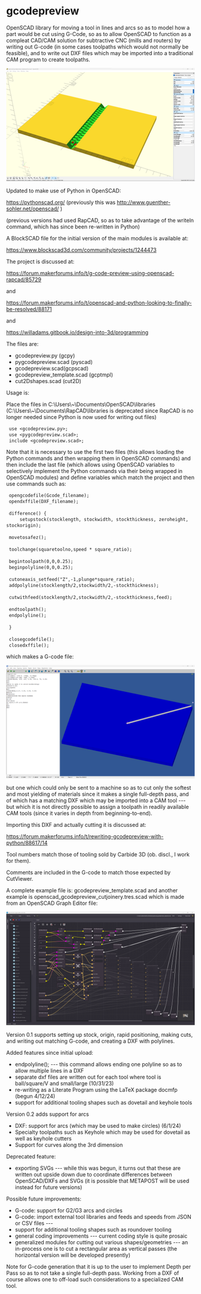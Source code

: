  # gcodepreview

 OpenSCAD library for moving a tool in lines and arcs so as to model
 how a part would be cut using G-Code, so as to allow OpenSCAD to function
 as a compleat CAD/CAM solution for subtractive CNC (mills and routers)
 by writing out G-code (in some cases toolpaths which would not normally
 be feasible), and to write out DXF files which may be imported into a
 traditional CAM program to create toolpaths.

 ![OpenSCAD Cut Joinery Module](https://raw.githubusercontent.com/WillAdams/gcodepreview/main/openscad_cutjoinery.png?raw=true)

 Updated to make use of Python in OpenSCAD:

 https://pythonscad.org/ (previously this was http://www.guenther-sohler.net/openscad/ )

 (previous versions had used RapCAD, so as to take advantage of the writeln
 command, which has since been re-written in Python)

 A BlockSCAD file for the initial version of the main modules is available at:

 https://www.blockscad3d.com/community/projects/1244473

 The project is discussed at:

 https://forum.makerforums.info/t/g-code-preview-using-openscad-rapcad/85729

 and

 https://forum.makerforums.info/t/openscad-and-python-looking-to-finally-be-resolved/88171

 and

 https://willadams.gitbook.io/design-into-3d/programming

 The files are:

  - gcodepreview.py (gcpy)
  - pygcodepreview.scad (pyscad)
  - gcodepreview.scad(gcpscad)
  - gcodepreview_template.scad (gcptmpl)
  - cut2Dshapes.scad (cut2D)

 Usage is:

 Place the files in C:\Users\\\~\Documents\OpenSCAD\libraries
 (C:\Users\\\~\Documents\RapCAD\libraries is deprecated since RapCAD is no longer
 needed since Python is now used for writing out files)

     use <gcodepreview.py>;
     use <pygcodepreview.scad>;
     include <gcodepreview.scad>;

 Note that it is necessary to use the first two files (this allows loading
 the Python commands and then wrapping them in OpenSCAD commands) and then
 include the last file (which allows using OpenSCAD variables to selectively
 implement the Python commands via their being wrapped in OpenSCAD modules)
 and define variables which match the project and then use commands such as:

     opengcodefile(Gcode_filename);
     opendxffile(DXF_filename);

     difference() {
         setupstock(stocklength, stockwidth, stockthickness, zeroheight, stockorigin);

     movetosafez();

     toolchange(squaretoolno,speed * square_ratio);

     begintoolpath(0,0,0.25);
     beginpolyline(0,0,0.25);

     cutoneaxis_setfeed("Z",-1,plunge*square_ratio);
     addpolyline(stocklength/2,stockwidth/2,-stockthickness);

     cutwithfeed(stocklength/2,stockwidth/2,-stockthickness,feed);

     endtoolpath();
     endpolyline();

     }

     closegcodefile();
     closedxffile();

 which makes a G-code file:

 ![OpenSCAD template G-code file](https://raw.githubusercontent.com/WillAdams/gcodepreview/main/gcodepreview_template.png?raw=true)

 but one which could only be sent to a machine so as to cut only the softest and most
 yielding of materials since it makes a single full-depth pass, and of which has a
 matching DXF which may be imported into a CAM tool --- but which it is not directly
 possible to assign a toolpath in readily available CAM tools (since it varies in depth
 from beginning-to-end).

 Importing this DXF and actually cutting it is discussed at:

 https://forum.makerforums.info/t/rewriting-gcodepreview-with-python/88617/14

 Tool numbers match those of tooling sold by Carbide 3D (ob. discl.,
 I work for them).

 Comments are included in the G-code to match those expected by CutViewer.

 A complete example file is: gcodepreview_template.scad and another example is
 openscad_gcodepreview_cutjoinery.tres.scad which is made from an
 OpenSCAD Graph Editor file:

 ![OpenSCAD Graph Editor Cut Joinery File](https://raw.githubusercontent.com/WillAdams/gcodepreview/main/OSGE_cutjoinery.png?raw=true)

 Version 0.1 supports setting up stock, origin, rapid positioning, making cuts,
 and writing out matching G-code, and creating a DXF with polylines.

 Added features since initial upload:

  - endpolyline(); --- this command allows ending one polyline so as to
                       allow multiple lines in a DXF
  - separate dxf files are written out for each tool where tool is
    ball/square/V and small/large (10/31/23)
  - re-writing as a Literate Program using the LaTeX package docmfp (begun 4/12/24)
  - support for additional tooling shapes such as dovetail and keyhole tools

 Version 0.2 adds support for arcs

  - DXF: support for arcs (which may be used to make circles) (6/1/24)
  - Specialty toolpaths such as Keyhole which may be used for dovetail as well as
    keyhole cutters
  - Support for curves along the 3rd dimension

 Deprecated feature:

  - exporting SVGs --- while this was begun, it turns out that
    these are written out upside down due to coordinate
    differences between OpenSCAD/DXFs and SVGs (it is possible that METAPOST
    will be used instead for future versions)

 Possible future improvements:

  - G-code: support for G2/G3 arcs and circles
  - G-code: import external tool libraries and feeds and speeds from JSON or CSV files ---
  - support for additional tooling shapes such as roundover tooling
  - general coding improvements --- current coding style is quite prosaic
  - generalized modules for cutting out various shapes/geometries ---
    an in-process one is to cut a rectangular area as vertical passes
    (the horizontal version will be developed presently)

 Note for G-code generation that it is up to the user to implement Depth per Pass
 so as to not take a single full-depth pass. Working from a DXF of course allows
 one to off-load such considerations to a specialized CAM tool.


